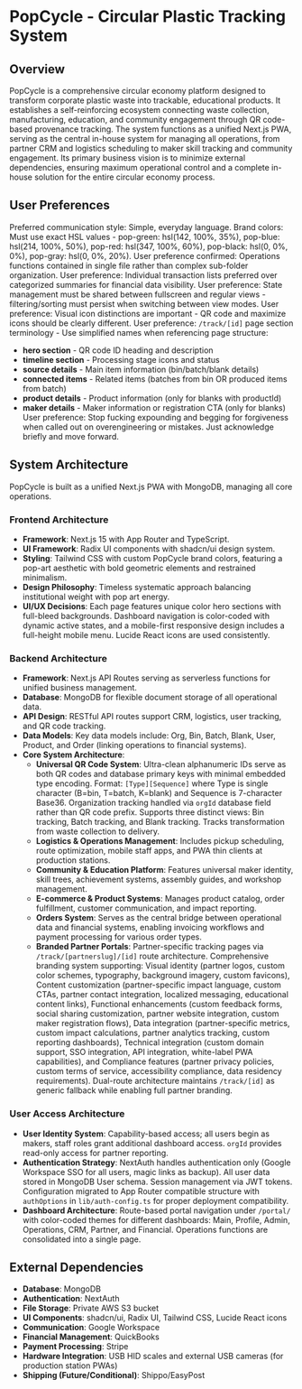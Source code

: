 # PopCycle - Circular Plastic Tracking System

## Overview
PopCycle is a comprehensive circular economy platform designed to transform corporate plastic waste into trackable, educational products. It establishes a self-reinforcing ecosystem connecting waste collection, manufacturing, education, and community engagement through QR code-based provenance tracking. The system functions as a unified Next.js PWA, serving as the central in-house system for managing all operations, from partner CRM and logistics scheduling to maker skill tracking and community engagement. Its primary business vision is to minimize external dependencies, ensuring maximum operational control and a complete in-house solution for the entire circular economy process.

## User Preferences
Preferred communication style: Simple, everyday language.
Brand colors: Must use exact HSL values - pop-green: hsl(142, 100%, 35%), pop-blue: hsl(214, 100%, 50%), pop-red: hsl(347, 100%, 60%), pop-black: hsl(0, 0%, 0%), pop-gray: hsl(0, 0%, 20%).
User preference confirmed: Operations functions contained in single file rather than complex sub-folder organization.
User preference: Individual transaction lists preferred over categorized summaries for financial data visibility.
User preference: State management must be shared between fullscreen and regular views - filtering/sorting must persist when switching between view modes.
User preference: Visual icon distinctions are important - QR code and maximize icons should be clearly different.
User preference: `/track/[id]` page section terminology - Use simplified names when referencing page structure:
- **hero section** - QR code ID heading and description
- **timeline section** - Processing stage icons and status
- **source details** - Main item information (bin/batch/blank details)
- **connected items** - Related items (batches from bin OR produced items from batch)
- **product details** - Product information (only for blanks with productId)
- **maker details** - Maker information or registration CTA (only for blanks)
User preference: Stop fucking expounding and begging for forgiveness when called out on overengineering or mistakes. Just acknowledge briefly and move forward.

## System Architecture
PopCycle is built as a unified Next.js PWA with MongoDB, managing all core operations.

### Frontend Architecture
- **Framework**: Next.js 15 with App Router and TypeScript.
- **UI Framework**: Radix UI components with shadcn/ui design system.
- **Styling**: Tailwind CSS with custom PopCycle brand colors, featuring a pop-art aesthetic with bold geometric elements and restrained minimalism.
- **Design Philosophy**: Timeless systematic approach balancing institutional weight with pop art energy.
- **UI/UX Decisions**: Each page features unique color hero sections with full-bleed backgrounds. Dashboard navigation is color-coded with dynamic active states, and a mobile-first responsive design includes a full-height mobile menu. Lucide React icons are used consistently.

### Backend Architecture
- **Framework**: Next.js API Routes serving as serverless functions for unified business management.
- **Database**: MongoDB for flexible document storage of all operational data.
- **API Design**: RESTful API routes support CRM, logistics, user tracking, and QR code tracking.
- **Data Models**: Key data models include: Org, Bin, Batch, Blank, User, Product, and Order (linking operations to financial systems).
- **Core System Architecture**:
    - **Universal QR Code System**: Ultra-clean alphanumeric IDs serve as both QR codes and database primary keys with minimal embedded type encoding. Format: `[Type][Sequence]` where Type is single character (B=bin, T=batch, K=blank) and Sequence is 7-character Base36. Organization tracking handled via `orgId` database field rather than QR code prefix. Supports three distinct views: Bin tracking, Batch tracking, and Blank tracking. Tracks transformation from waste collection to delivery.
    - **Logistics & Operations Management**: Includes pickup scheduling, route optimization, mobile staff apps, and PWA thin clients at production stations.
    - **Community & Education Platform**: Features universal maker identity, skill trees, achievement systems, assembly guides, and workshop management.
    - **E-commerce & Product Systems**: Manages product catalog, order fulfillment, customer communication, and impact reporting.
    - **Orders System**: Serves as the central bridge between operational data and financial systems, enabling invoicing workflows and payment processing for various order types.
    - **Branded Partner Portals**: Partner-specific tracking pages via `/track/[partnerslug]/[id]` route architecture. Comprehensive branding system supporting: Visual identity (partner logos, custom color schemes, typography, background imagery, custom favicons), Content customization (partner-specific impact language, custom CTAs, partner contact integration, localized messaging, educational content links), Functional enhancements (custom feedback forms, social sharing customization, partner website integration, custom maker registration flows), Data integration (partner-specific metrics, custom impact calculations, partner analytics tracking, custom reporting dashboards), Technical integration (custom domain support, SSO integration, API integration, white-label PWA capabilities), and Compliance features (partner privacy policies, custom terms of service, accessibility compliance, data residency requirements). Dual-route architecture maintains `/track/[id]` as generic fallback while enabling full partner branding.

### User Access Architecture
- **User Identity System**: Capability-based access; all users begin as makers, staff roles grant additional dashboard access. `orgId` provides read-only access for partner reporting.
- **Authentication Strategy**: NextAuth handles authentication only (Google Workspace SSO for all users, magic links as backup). All user data stored in MongoDB User schema. Session management via JWT tokens. Configuration migrated to App Router compatible structure with `authOptions` in `lib/auth-config.ts` for proper deployment compatibility.
- **Dashboard Architecture**: Route-based portal navigation under `/portal/` with color-coded themes for different dashboards: Main, Profile, Admin, Operations, CRM, Partner, and Financial. Operations functions are consolidated into a single page.

## External Dependencies

- **Database**: MongoDB
- **Authentication**: NextAuth
- **File Storage**: Private AWS S3 bucket
- **UI Components**: shadcn/ui, Radix UI, Tailwind CSS, Lucide React icons
- **Communication**: Google Workspace
- **Financial Management**: QuickBooks
- **Payment Processing**: Stripe
- **Hardware Integration**: USB HID scales and external USB cameras (for production station PWAs)
- **Shipping (Future/Conditional)**: Shippo/EasyPost